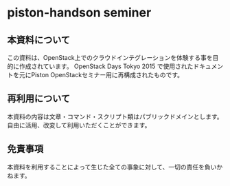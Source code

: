 # piston-handson seminer

## 本資料について

この資料は、OpenStack上でのクラウドインテグレーションを体験する事を目的に作成されています。
OpenStack Days Tokyo 2015 で使用されたドキュメントを元にPiston OpenStackセミナー用に再構成されたものです。


## 再利用について

本資料の内容は文章・コマンド・スクリプト類はパブリックドメインとします。自由に活用、改変して利用いただくことができます。

## 免責事項

本資料を利用することによって生じた全ての事象に対して、一切の責任を負いかねます。
